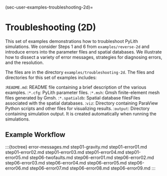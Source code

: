 (sec-user-examples-troubleshooting-2d)=
# Troubleshooting (2D)

This set of examples demonstrations how to troubleshoot PyLith simulations.
We consider Steps 1 and 6 from `examples/reverse-2d` and introduce errors into the parameter files and spatial databases.
We illustrate how to dissect a variety of error messages, strategies for diagnosing errors, and the resolution.

The files are in the directory `examples/troubleshooting-2d`.
The files and directories for this set of examples includes:

:`README.md`: README file containing a brief description of the various examples.
:`*.cfg`: PyLith parameter files.
:`*.msh`: Gmsh finite-element mesh files generated by Gmsh.
:`*.spatialdb`: Spatial database filesFiles associated with the spatial databases.
:`viz`: Directory containing ParaView Python scripts and other files for visualizing results.
:`output`: Directory containing simulation output. It is created automatically when running the simulations.

## Example Workflow

:::{toctree}
error-messages.md
step01-gravity.md
step01-error01.md
step01-error02.md
step01-error03.md
step01-error04.md
step01-error05.md
step06-twofaults.md
step06-error01.md
step06-error02.md
step06-error03.md
step06-error04.md
step06-error05.md
step06-error06.md
step06-error07.md
step06-error08.md
step06-error09.md
:::
